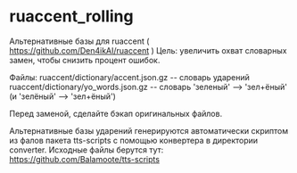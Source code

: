 # ruaccent_rolling
Альтернативные базы для ruaccent ( https://github.com/Den4ikAI/ruaccent )
Цель: увеличить охват словарных замен, чтобы снизить процент ошибок.

Файлы:
ruaccent/dictionary/accent.json.gz    -- словарь ударений
ruaccent/dictionary/yo_words.json.gz  -- словарь 'зеленый' --> 'зел+ёный' (и 'зелёный' --> 'зел+ёный')

Перед заменой, сделайте бэкап оригинальных файлов.

Альтернативные базы ударений генерируются автоматически скриптом из фалов пакета tts-scripts с помощью конвертера в
директории converter. Исходные файлы берутся тут: https://github.com/Balamoote/tts-scripts
